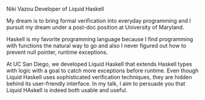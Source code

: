 Niki Vazou
Developer of Liquid Haskell

My dream is to bring formal verification into everyday programming 
and I pursuit my dream under a post-doc position at University of Maryland.

Haskell is my favorite programming language 
because I find programming with functions the natural way to go 
and also I never figured out how to prevent null pointer, runtime exceptions. 

At UC San Diego, we developed Liquid Haskell that extends Haskell types with logic
with a goal to catch more exceptions before runtime. 
Even though Liquid Haskell uses sophisticated verification techniques, 
they are hidden behind its user-friendly interface. 
In my talk, I aim to persuade you that Liquid HAskell is indeed both usable and useful. 


